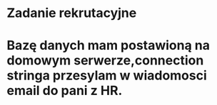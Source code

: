 # Zadanie rekrutacyjne
# Bazę danych mam postawioną na domowym serwerze,connection stringa przesylam w wiadomosci email do pani z HR.
